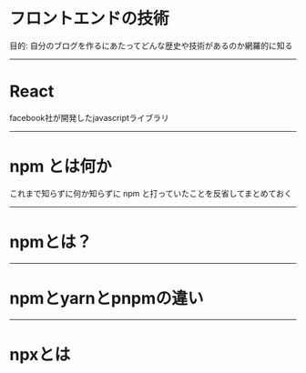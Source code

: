 # フロントエンドの技術
目的: 自分のブログを作るにあたってどんな歴史や技術があるのか網羅的に知る

---

# React
facebook社が開発したjavascriptライブラリ

---

# npm とは何か
これまで知らずに何か知らずに npm と打っていたことを反省してまとめておく

---

# npmとは？

---

# npmとyarnとpnpmの違い

---

# npxとは
